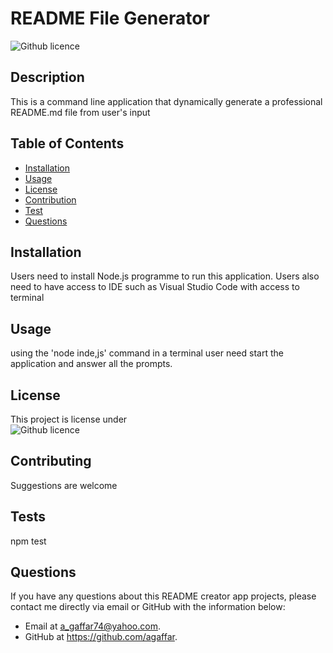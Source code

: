 # README File Generator
  ![Github licence](http://img.shields.io/badge/license-MIT-blue.svg)
  
  ## Description 
  This is a command line application that dynamically generate a professional README.md file from user's input



  ## Table of Contents
  * [Installation](#installation)
  * [Usage](#usage)
  * [License](#license)
  * [Contribution](#contribution)
  * [Test](#test)
  * [Questions](#questions)

    
  ## Installation 
  Users need to install Node.js programme to run this application. Users also need to have access to IDE such as Visual Studio Code with access to terminal


  ## Usage 
  using the 'node inde,js' command in a terminal user need start the application and answer all the prompts.


  ## License 
  This project is license under  
  ![Github licence](http://img.shields.io/badge/license-MIT-blue.svg)


  ## Contributing 
  Suggestions are welcome


  ## Tests
  npm test
  

  ## Questions
  If you have any questions about this README creator app projects, please contact me directly via email or GitHub with the information below:
  *  Email at a_gaffar74@yahoo.com. 
  *  GitHub at https://github.com/agaffar.
